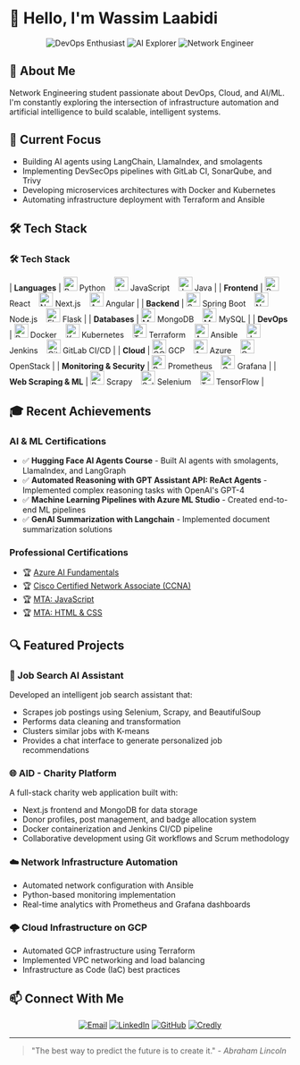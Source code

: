 # 👋 Hello, I'm Wassim Laabidi

<div align="center">
  <img src="https://img.shields.io/badge/DevOps-Enthusiast-blue" alt="DevOps Enthusiast"/>
  <img src="https://img.shields.io/badge/AI-Explorer-green" alt="AI Explorer"/>
  <img src="https://img.shields.io/badge/Network-Engineer-orange" alt="Network Engineer"/>
</div>

## 🚀 About Me

Network Engineering student passionate about DevOps, Cloud, and AI/ML. I'm constantly exploring the intersection of infrastructure automation and artificial intelligence to build scalable, intelligent systems.

## 🔭 Current Focus

- Building AI agents using LangChain, LlamaIndex, and smolagents
- Implementing DevSecOps pipelines with GitLab CI, SonarQube, and Trivy
- Developing microservices architectures with Docker and Kubernetes
- Automating infrastructure deployment with Terraform and Ansible

## 🛠️ Tech Stack

### 🛠️ Tech Stack

| **Languages**             | <img src="https://cdn.jsdelivr.net/gh/devicons/devicon/icons/python/python-original.svg" height="25" alt="Python"/> Python &nbsp;&nbsp; <img src="https://cdn.jsdelivr.net/gh/devicons/devicon/icons/javascript/javascript-original.svg" height="25" alt="JavaScript"/> JavaScript &nbsp;&nbsp; <img src="https://cdn.jsdelivr.net/gh/devicons/devicon/icons/java/java-original.svg" height="25" alt="Java"/> Java |
| **Frontend**              | <img src="https://cdn.jsdelivr.net/gh/devicons/devicon/icons/react/react-original.svg" height="25" alt="React"/> React &nbsp;&nbsp; <img src="https://cdn.jsdelivr.net/gh/devicons/devicon/icons/nextjs/nextjs-original.svg" height="25" alt="Next.js"/> Next.js &nbsp;&nbsp; <img src="https://cdn.jsdelivr.net/gh/devicons/devicon/icons/angularjs/angularjs-original.svg" height="25" alt="Angular"/> Angular |
| **Backend**               | <img src="https://cdn.jsdelivr.net/gh/devicons/devicon/icons/spring/spring-original.svg" height="25" alt="Spring Boot"/> Spring Boot &nbsp;&nbsp; <img src="https://cdn.jsdelivr.net/gh/devicons/devicon/icons/nodejs/nodejs-original.svg" height="25" alt="Node.js"/> Node.js &nbsp;&nbsp; <img src="https://cdn.jsdelivr.net/gh/devicons/devicon/icons/flask/flask-original.svg" height="25" alt="Flask"/> Flask |
| **Databases**             | <img src="https://cdn.jsdelivr.net/gh/devicons/devicon/icons/mongodb/mongodb-original.svg" height="25" alt="MongoDB"/> MongoDB &nbsp;&nbsp; <img src="https://cdn.jsdelivr.net/gh/devicons/devicon/icons/mysql/mysql-original.svg" height="25" alt="MySQL"/> MySQL |
| **DevOps**                | <img src="https://cdn.jsdelivr.net/gh/devicons/devicon/icons/docker/docker-original.svg" height="25" alt="Docker"/> Docker &nbsp;&nbsp; <img src="https://cdn.jsdelivr.net/gh/devicons/devicon/icons/kubernetes/kubernetes-plain.svg" height="25" alt="Kubernetes"/> Kubernetes &nbsp;&nbsp; <img src="https://cdn.jsdelivr.net/gh/devicons/devicon/icons/terraform/terraform-original.svg" height="25" alt="Terraform"/> Terraform &nbsp;&nbsp; <img src="https://cdn.jsdelivr.net/gh/devicons/devicon/icons/ansible/ansible-original.svg" height="25" alt="Ansible"/> Ansible &nbsp;&nbsp; <img src="https://cdn.jsdelivr.net/gh/devicons/devicon/icons/jenkins/jenkins-line.svg" height="25" alt="Jenkins"/> Jenkins &nbsp;&nbsp; <img src="https://cdn.jsdelivr.net/gh/devicons/devicon/icons/gitlab/gitlab-original.svg" height="25" alt="GitLab"/> GitLab CI/CD |
| **Cloud**                 | <img src="https://cdn.jsdelivr.net/gh/devicons/devicon/icons/googlecloud/googlecloud-original.svg" height="25" alt="GCP"/> GCP &nbsp;&nbsp; <img src="https://cdn.jsdelivr.net/gh/devicons/devicon/icons/azure/azure-original.svg" height="25" alt="Azure"/> Azure &nbsp;&nbsp; <img src="https://cdn.jsdelivr.net/gh/devicons/devicon/icons/openstack/openstack-original.svg" height="25" alt="OpenStack"/> OpenStack |
| **Monitoring & Security** | <img src="https://cdn.jsdelivr.net/gh/devicons/devicon/icons/prometheus/prometheus-original.svg" height="25" alt="Prometheus"/> Prometheus &nbsp;&nbsp; <img src="https://cdn.jsdelivr.net/gh/devicons/devicon/icons/grafana/grafana-original.svg" height="25" alt="Grafana"/> Grafana |
| **Web Scraping & ML**     | <img src="https://cdn.jsdelivr.net/gh/devicons/devicon/icons/python/python-original.svg" height="25" alt="Python"/> Scrapy &nbsp;&nbsp; <img src="https://cdn.jsdelivr.net/gh/devicons/devicon/icons/selenium/selenium-original.svg" height="25" alt="Selenium"/> Selenium &nbsp;&nbsp; <img src="https://cdn.jsdelivr.net/gh/devicons/devicon/icons/tensorflow/tensorflow-original.svg" height="25" alt="TensorFlow"/> TensorFlow |


## 🎓 Recent Achievements

### AI & ML Certifications
- ✅ **Hugging Face AI Agents Course** - Built AI agents with smolagents, LlamaIndex, and LangGraph
- ✅ **Automated Reasoning with GPT Assistant API: ReAct Agents** - Implemented complex reasoning tasks with OpenAI's GPT-4
- ✅ **Machine Learning Pipelines with Azure ML Studio** - Created end-to-end ML pipelines
- ✅ **GenAI Summarization with Langchain** - Implemented document summarization solutions

### Professional Certifications
- 🏆 [Azure AI Fundamentals](https://learn.microsoft.com/en-us/users/wassimlaabidi-9877/credentials/1f38d3aeb09f0acb)
- 🏆 [Cisco Certified Network Associate (CCNA)](https://www.credly.com/badges/5aebe1ce-53b5-4202-bcb8-799fa28e2c57/linked_in_profile)
- 🏆 [MTA: JavaScript](https://www.credly.com/badges/2a9d8a3c-c594-4ad0-ab3d-259a0d61bbf0?source=linked_in_profile)
- 🏆 [MTA: HTML & CSS](https://www.credly.com/badges/453a6674-e909-47d2-801a-9832d352be80?source=linked_in_profile)

## 🔍 Featured Projects

### 🤖 Job Search AI Assistant
Developed an intelligent job search assistant that:
- Scrapes job postings using Selenium, Scrapy, and BeautifulSoup
- Performs data cleaning and transformation
- Clusters similar jobs with K-means
- Provides a chat interface to generate personalized job recommendations

### 🌐 AID - Charity Platform
A full-stack charity web application built with:
- Next.js frontend and MongoDB for data storage
- Donor profiles, post management, and badge allocation system
- Docker containerization and Jenkins CI/CD pipeline
- Collaborative development using Git workflows and Scrum methodology

### ☁️ Network Infrastructure Automation
- Automated network configuration with Ansible
- Python-based monitoring implementation
- Real-time analytics with Prometheus and Grafana dashboards

### 🌩️ Cloud Infrastructure on GCP
- Automated GCP infrastructure using Terraform
- Implemented VPC networking and load balancing
- Infrastructure as Code (IaC) best practices

## 📫 Connect With Me

<div align="center">
  <a href="mailto:wassim.laabidi@insat.ucar.tn"><img src="https://img.shields.io/badge/Email-Me-red" alt="Email"/></a>
  <a href="https://linkedin.com/in/wassim-laabidi"><img src="https://img.shields.io/badge/LinkedIn-Connect-blue" alt="LinkedIn"/></a>
  <a href="https://github.com/Wassim-Laabidi"><img src="https://img.shields.io/badge/GitHub-Follow-lightgrey" alt="GitHub"/></a>
  <a href="https://www.credly.com/users/wassim-laabidi"><img src="https://img.shields.io/badge/Credly-Badges-orange" alt="Credly"/></a>
</div>

---

> "The best way to predict the future is to create it." - *Abraham Lincoln*
